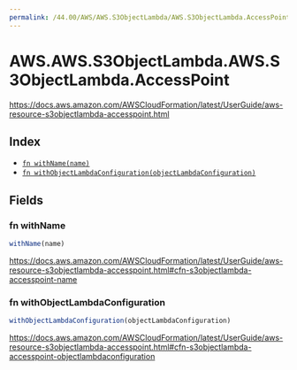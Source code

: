 ```yaml
---
permalink: /44.00/AWS/AWS.S3ObjectLambda/AWS.S3ObjectLambda.AccessPoint/
---
```


# AWS.AWS.S3ObjectLambda.AWS.S3ObjectLambda.AccessPoint

https://docs.aws.amazon.com/AWSCloudFormation/latest/UserGuide/aws-resource-s3objectlambda-accesspoint.html

## Index

* [`fn withName(name)`](#fn-withname)
* [`fn withObjectLambdaConfiguration(objectLambdaConfiguration)`](#fn-withobjectlambdaconfiguration)

## Fields

### fn withName

```ts
withName(name)
```

https://docs.aws.amazon.com/AWSCloudFormation/latest/UserGuide/aws-resource-s3objectlambda-accesspoint.html#cfn-s3objectlambda-accesspoint-name

### fn withObjectLambdaConfiguration

```ts
withObjectLambdaConfiguration(objectLambdaConfiguration)
```

https://docs.aws.amazon.com/AWSCloudFormation/latest/UserGuide/aws-resource-s3objectlambda-accesspoint.html#cfn-s3objectlambda-accesspoint-objectlambdaconfiguration